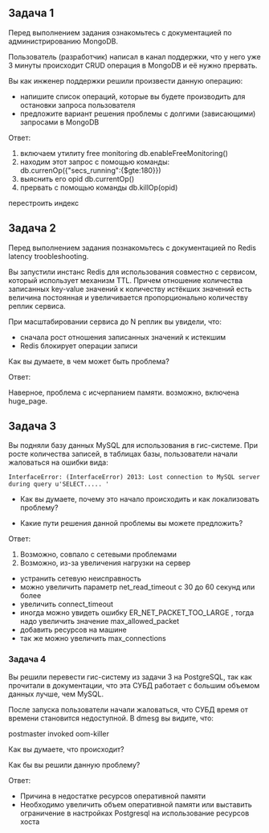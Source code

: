 ## Задача 1  
Перед выполнением задания ознакомьтесь с документацией по администрированию MongoDB.  

Пользователь (разработчик) написал в канал поддержки, что у него уже 3 минуты происходит CRUD операция в MongoDB и её нужно прервать.  

Вы как инженер поддержки решили произвести данную операцию:

- напишите список операций, которые вы будете производить для остановки запроса пользователя  
- предложите вариант решения проблемы с долгими (зависающими) запросами в MongoDB  

Ответ:
1. включаем утилиту free monitoring
db.enableFreeMonitoring()
2. находим этот запрос с помощью команды:
db.currenOp({"secs_running":{$gte:180}})
3. выяснить его opid
db.currentOp()
4. прервать с помощью команды
db.killOp(opid)

перестроить индекс

## Задача 2  
Перед выполнением задания познакомьтесь с документацией по Redis latency troobleshooting.  

Вы запустили инстанс Redis для использования совместно с сервисом, который использует механизм TTL. Причем отношение количества записанных key-value значений к количеству истёкших значений есть величина постоянная и увеличивается пропорционально количеству реплик сервиса.  

При масштабировании сервиса до N реплик вы увидели, что:  

- сначала рост отношения записанных значений к истекшим
- Redis блокирует операции записи 
 
Как вы думаете, в чем может быть проблема?

Ответ:

Наверное, проблема с исчерпанием памяти. возможно, включена huge_page.


## Задача 3  
Вы подняли базу данных MySQL для использования в гис-системе. При росте количества записей, в таблицах базы, пользователи начали жаловаться на ошибки вида:  
```
InterfaceError: (InterfaceError) 2013: Lost connection to MySQL server during query u'SELECT..... '
```

- Как вы думаете, почему это начало происходить и как локализовать проблему?  

- Какие пути решения данной проблемы вы можете предложить?

Ответ:

1. Возможно, совпало с сетевыми проблемами
2. Возможно, из-за увеличения нагрузки на сервер

- устранить сетевую неисправность
- можно увеличить параметр net_read_timeout с 30 до 60 секунд или более
- увеличить  connect_timeout
- иногда можно увидеть ошибку  ER_NET_PACKET_TOO_LARGE , тогда надо увеличить значение max_allowed_packet
- добавить ресурсов на машине
- так же можно увеличить max_connections 

### Задача 4  
Вы решили перевести гис-систему из задачи 3 на PostgreSQL, так как прочитали в документации, что эта СУБД работает с большим объемом данных лучше, чем MySQL.  

После запуска пользователи начали жаловаться, что СУБД время от времени становится недоступной. В dmesg вы видите, что:  

postmaster invoked oom-killer

Как вы думаете, что происходит?

Как бы вы решили данную проблему?

Ответ:  
- Причина в недостатке ресурсов оперативной памяти  
- Необходимо увеличить объем оперативной памяти или выставить ограничение в настройках Postgresql на использование ресурсов хоста

